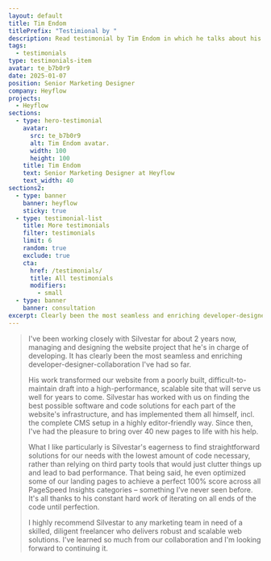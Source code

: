 ```yaml
---
layout: default
title: Tim Endom
titlePrefix: "Testimional by "
description: Read testimonial by Tim Endom in which he talks about his positive experience in working with Silvestar Bistrović.
tags:
  - testimonials
type: testimonials-item
avatar: te_b7b0r9
date: 2025-01-07
position: Senior Marketing Designer
company: Heyflow
projects:
  - Heyflow
sections:
  - type: hero-testimonial
    avatar:
      src: te_b7b0r9
      alt: Tim Endom avatar.
      width: 100
      height: 100
    title: Tim Endom
    text: Senior Marketing Designer at Heyflow
    text_width: 40
sections2:
  - type: banner
    banner: heyflow
    sticky: true
  - type: testimonial-list
    title: More testimonials
    filter: testimonials
    limit: 6
    random: true
    exclude: true
    cta:
      href: /testimonials/
      title: All testimonials
      modifiers:
        - small
  - type: banner
    banner: consultation
excerpt: Clearly been the most seamless and enriching developer-designer-collaboration I've had so far...
---
```


> I've been working closely with Silvestar for about 2 years now, managing and designing the website project that he's in charge of developing. It has clearly been the most seamless and enriching developer-designer-collaboration I've had so far.
>
> His work transformed our website from a poorly built, difficult-to-maintain draft into a high-performance, scalable site that will serve us well for years to come. Silvestar has worked with us on finding the best possible software and code solutions for each part of the website's infrastructure, and has implemented them all himself, incl. the complete CMS setup in a highly editor-friendly way.
> Since then, I've had the pleasure to bring over 40 new pages to life with his help.
>
> What I like particularly is Silvestar's eagerness to find straightforward solutions for our needs with the lowest amount of code necessary, rather than relying on third party tools that would just clutter things up and lead to bad performance.
> That being said, he even optimized some of our landing pages to achieve a perfect 100% score across all PageSpeed Insights categories – something I’ve never seen before. It's all thanks to his constant hard work of iterating on all ends of the code until perfection.
>
> I highly recommend Silvestar to any marketing team in need of a skilled, diligent freelancer who delivers robust and scalable web solutions. I've learned so much from our collaboration and I'm looking forward to continuing it.

